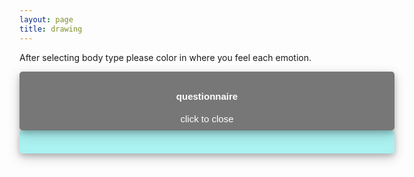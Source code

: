```yaml
---
layout: page
title: drawing
---
```


<script src="https://www.gstatic.com/firebasejs/8.5.0/firebase-app.js"></script>

<script src="https://www.gstatic.com/firebasejs/8.5.0/firebase-firestore.js"></script>

<script src="https://www.gstatic.com/firebasejs/8.5.0/firebase-analytics.js"></script>

<script>
  var firebaseConfig = {
    apiKey: "AIzaSyAYL47leitp_KrE0AnD5LNKfuI7VbrYeAo",
    authDomain: "drawing-test-40ffd.firebaseapp.com",
    projectId: "drawing-test-40ffd",
    storageBucket: "drawing-test-40ffd.appspot.com",
    messagingSenderId: "456507964884",
    appId: "1:456507964884:web:d0dd8d1fcd399e1b06aa41",
    measurementId: "G-M3R35GBEYH"
  };
  firebase.initializeApp(firebaseConfig);
  firebase.analytics();
  const db = firebase.firestore();
  db.settings({
    timestampsInSnapshots: true
  });
</script>

After selecting body type please color in where you feel each emotion.

<style>
  #drawing-container {
    background-color: white;
  }
  .bodyCanvas {
    border: 1px #e6e6e6;
    border-radius: 5px;
    margin:auto;
    padding: 10px;
    box-shadow: 0 4px 8px 0 rgba(0, 0, 0, 0.2), 0 6px 20px 0 rgba(0, 0, 0, 0.19);
    }
  .saveButton {
    background-color: light grey;
    border: 1px solid black;
    color: black;
    <!-- padding: 2.5vw; -->
    text-align: center;
    text-decoration: none;
    display: inline-block;
    font-size: 3.5vw;
    margin: 15px;
    <!-- margin: auto; -->
    cursor: arrow;
    border-radius: 10%;
    padding: 0.25em;
    font-size: 1.25rem;
  }
  .saveButton:active {
    background-color: grey;
  }
  .emotionSel {
    border: 1px solid black;
    background-color: #e6e6e6;
    color: black;
    text-align: center;
    text-decoration: none;
    display: inline-block;
    font-size: 3.5vw;
    margin: 15px;
    cursor: arrow;
    border-radius: 6%;
    padding: 0.25em;
    font-size: 1.25rem;
  }
  .emotionSel:focus {

  }
  .sticky {
    position: fixed;
    margin-top: -160px;
    top: 20%;
  }

  #outer {
    width: 600px;
    height: 1000px;
    margin: 0 auto;
  }

  #questionnaire {
  background-color: #777;
  color: white;
  cursor: pointer;
  padding: 10px;
  width: 100%;
  outline: none;
  font-size: 15px;
  border: 1px #e6e6e6;
  border-radius: 5px;
  box-shadow: 0 4px 8px 0 rgba(0, 0, 0, 0.2), 0 6px 20px 0 rgba(0, 0, 0, 0.19);
}

  #questions {
  padding: 18px;
  display: block;
  max-height: 1;
  overflow: hidden;
  background-color: #aaf1f1;
  border: 1px #e6e6e6;
  border-radius: 5px;
  box-shadow: 0 4px 8px 0 rgba(0, 0, 0, 0.2), 0 6px 20px 0 rgba(0, 0, 0, 0.19);
  transition: max-height 0.75s ease-out;
}
  .collapse {
    transition: max-height 0.75s ease-out;
    max-height: 0;
    visibility: hidden;
    margin: 0px;
  }
</style>

<div id='outer'>
  <div id='drawing-container'>
  <button id='questionnaire'><h4>questionnaire</h4>click to close</button>
    <div id='questions'>
      <h4>please tell us a little about yourself...</h4>
      do you have a confession, what is it? <br>
      <input type="text" id="q1" value="">
      <br>
      what is your profession? <br>
      <input type="text" id="q2" value="">
      <br>
      where have you spent most of your life? <br>
      <input type="text" id="q3" value="">
      <br>
      what is your age? <br>
      <input type="text" id="q4" value=""> <br>
      where do you live now? <br>
      <input type="text" id="q5" value=""> <br>
    </div>
    <script src="https://cdn.jsdelivr.net/npm/p5@1.3.1/lib/p5.js">
    </script>
    <script type="text/javascript" src="sketch.js"></script>
  </div>
</div>
